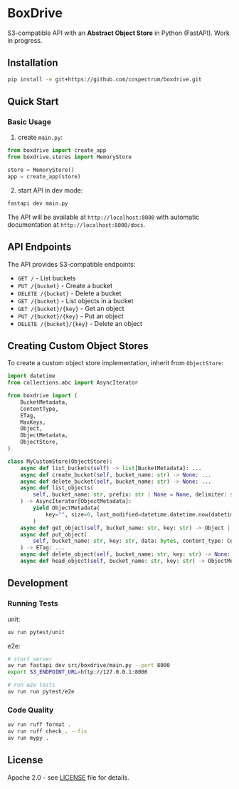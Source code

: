 # BoxDrive

S3-compatible API with an **Abstract Object Store** in Python (FastAPI).
Work in progress.

## Installation

```bash
pip install -e git+https://github.com/cospectrum/boxdrive.git
```

## Quick Start

### Basic Usage

1. create `main.py`:
```python
from boxdrive import create_app
from boxdrive.stores import MemoryStore

store = MemoryStore()
app = create_app(store)
```

2. start API in dev mode:
```bash
fastapi dev main.py
```
The API will be available at `http://localhost:8000` with automatic documentation at `http://localhost:8000/docs`.

## API Endpoints

The API provides S3-compatible endpoints:

- `GET /` - List buckets
- `PUT /{bucket}` - Create a bucket
- `DELETE /{bucket}` - Delete a bucket
- `GET /{bucket}` - List objects in a bucket
- `GET /{bucket}/{key}` - Get an object
- `PUT /{bucket}/{key}` - Put an object
- `DELETE /{bucket}/{key}` - Delete an object

## Creating Custom Object Stores

To create a custom object store implementation, inherit from `ObjectStore`:

```python
import datetime
from collections.abc import AsyncIterator

from boxdrive import (
    BucketMetadata,
    ContentType,
    ETag,
    MaxKeys,
    Object,
    ObjectMetadata,
    ObjectStore,
)

class MyCustomStore(ObjectStore):
    async def list_buckets(self) -> list[BucketMetadata]: ...
    async def create_bucket(self, bucket_name: str) -> None: ...
    async def delete_bucket(self, bucket_name: str) -> None: ...
    async def list_objects(
        self, bucket_name: str, prefix: str | None = None, delimiter: str | None = None, max_keys: MaxKeys | None = None
    ) -> AsyncIterator[ObjectMetadata]:
        yield ObjectMetadata(
            key="", size=0, last_modified=datetime.datetime.now(datetime.UTC), etag="", content_type=""
        )
    async def get_object(self, bucket_name: str, key: str) -> Object | None: ...
    async def put_object(
        self, bucket_name: str, key: str, data: bytes, content_type: ContentType | None = None
    ) -> ETag: ...
    async def delete_object(self, bucket_name: str, key: str) -> None: ...
    async def head_object(self, bucket_name: str, key: str) -> ObjectMetadata | None: ...
```

## Development

### Running Tests

unit:
```bash
uv run pytest/unit
```

e2e:
```bash
# start server
uv run fastapi dev src/boxdrive/main.py --port 8000
export S3_ENDPOINT_URL=http://127.0.0.1:8000

# run e2e tests
uv run run pytest/e2e
```

### Code Quality

```bash
uv run ruff format .
uv run ruff check . --fix
uv run mypy .
```

## License

Apache 2.0 - see [LICENSE](./LICENSE) file for details.
